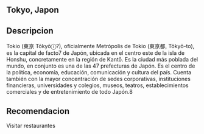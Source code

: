 ## Tokyo, Japon

##  Descripcion 
Tokio (東京 Tōkyōⓘ?), oficialmente Metrópolis de Tokio (東京都, Tōkyō-to), es la capital de facto7​ de Japón, ubicada en el centro este de la isla de Honshu, concretamente en la región de Kantō. Es la ciudad más poblada del mundo, en conjunto es una de las 47 prefecturas de Japón. Es el centro de la política, economía, educación, comunicación y cultura del país. Cuenta también con la mayor concentración de sedes corporativas, instituciones financieras, universidades y colegios, museos, teatros, establecimientos comerciales y de entretenimiento de todo Japón.8​

## Recomendacion
Visitar restaurantes


